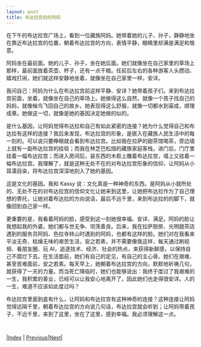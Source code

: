 ```yaml
---
layout: post
title: 布达拉宫前的阿妈
---
```


在下午的布达拉宫广场上，看到一位藏族阿妈。她带着她的儿子、孙子，静静地坐在靠近布达拉宫的位置，朝着布达拉宫的方向，表情平静，眼睛里却满是满足和惬意。

阿妈坐在最前面。她的儿子、孙子，坐在她后面。她们就像坐在自己家里的草场上那样，最前面放着茶壶、杯子，还有一点干粮。任前后左右的各种游客人头攒动、嬉戏打闹，她们就这样安静地坐着，就像坐在自己家里一样，安详。

我问自己：阿妈为什么在布达拉宫前这样平静、安详？她带着孩子们，来到布达拉宫前面，坐着，就像坐在自己的草场上。她做得这么自然，就像一个孩子找自己的妈妈，就像候鸟飞回自己的故乡。她表现得这么舒服，就像一切都水到渠成，顺理成章。她做这一切，就像是她的基因决定她做的似的。

是什么基因，让阿妈觉得布达拉和自己有如此紧密的连接？她为什么觉得自己和布达拉有这样的连接？我后来发现，布达拉宫的形象，是嵌入在藏族人民生活中的每一刻的。可以说只要睁眼就会看到布达拉宫。比如我在拉萨的甜茶馆喝茶，旁边墙上就有一副布达拉宫的挂毯；而我在林芝巴松措的藏族家庭客栈，进门后，门厅里挂着一幅布达拉宫；而进入房间后，装东西的木柜上雕着布达拉宫，墙上又挂着一幅布达拉宫。我理解了，就是这种无处不在的对布达拉宫形象的信仰，让阿妈从小耳濡目染，将布达拉宫深深地刻入了她的基因。

这是文化的基因。我和 Kassy 说：文化真是一种神奇的东西。是阿妈从小就所处的、无处不在的对布达拉宫的信仰文化让她来到这里，让她把布达拉作为了自己理想的寄托，让她对着布达拉的方向说话，最后不远千里，来到布达拉的的脚下，就像回到自己家一样。

更重要的是，我看着阿妈的脸，感受到这一刻她很幸福、安详、满足。阿妈的脸让我想起我的外婆。她们都与世无争、坦荡善良。后来，我在拉萨厨房、光明甜茶店遇到的服务员阿妈、色拉寺转山时遇到的阿妈，也都有这样的脸。她们对在我看来平淡无奇、枯燥无味的艰苦生活，安之若素，并不需要像我这样，每天通过刷视频、看朋友圈、玩 AI，追逐技术、经济、社会的热点，来获得新鲜感，以保持自己不腐烂下去。在生活面前，她们有自己的定见，有自己的主心骨。她们在艰难、甚至苦难面前，安之若素。每天早上，她朝着布达拉宫的方向，默默地祈祷几句，就获得了一天的力量。而当死亡降临时，她们也能够说出：我终于度过了我艰难的一生，我积累的善业，已经可以让我安心地离开了。因此她们也走得很安详。人的一生，难道不应该如此度过吗？

布达拉宫里面到底有什么，让阿妈和布达拉宫有这种神奇的连接？这种连接让阿妈觉得远隔千里，朝着布达拉宫的方向说几句话，布达拉宫就会听到；让阿妈带着孩子，不远千里，来到了这里，坐在了这里，感到幸福。我必须理解这一点。

<br/>

|[Index](../) | [Previous](2-arrive)|[Next](4-bugongye)|
